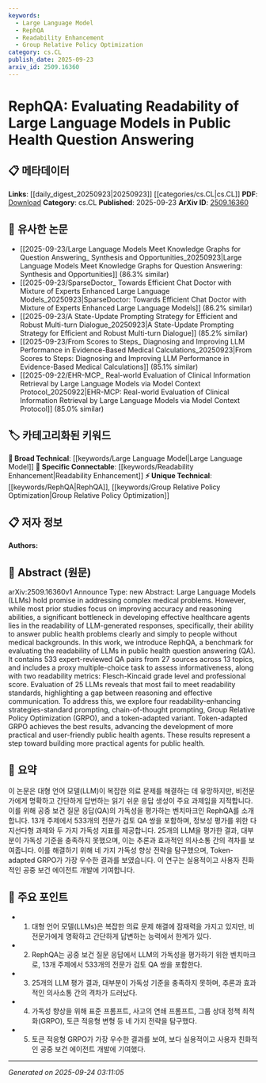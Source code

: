 ```yaml
---
keywords:
  - Large Language Model
  - RephQA
  - Readability Enhancement
  - Group Relative Policy Optimization
category: cs.CL
publish_date: 2025-09-23
arxiv_id: 2509.16360
---
```


<!-- KEYWORD_LINKING_METADATA:
{
  "processed_timestamp": "2025-09-24T03:11:05.733141",
  "vocabulary_version": "1.0",
  "selected_keywords": [
    "Large Language Model",
    "RephQA",
    "Readability Enhancement",
    "Group Relative Policy Optimization"
  ],
  "rejected_keywords": [],
  "similarity_scores": {
    "Large Language Model": 0.85,
    "RephQA": 0.78,
    "Readability Enhancement": 0.81,
    "Group Relative Policy Optimization": 0.79
  },
  "extraction_method": "AI_prompt_based",
  "budget_applied": true,
  "candidates_json": {
    "candidates": [
      {
        "surface": "Large Language Models",
        "canonical": "Large Language Model",
        "aliases": [
          "LLMs"
        ],
        "category": "broad_technical",
        "rationale": "This is a foundational concept in the paper, linking it to the broader context of AI and NLP.",
        "novelty_score": 0.45,
        "connectivity_score": 0.88,
        "specificity_score": 0.65,
        "link_intent_score": 0.85
      },
      {
        "surface": "RephQA",
        "canonical": "RephQA",
        "aliases": [],
        "category": "unique_technical",
        "rationale": "Introduces a new benchmark specific to the paper's focus on readability in public health QA.",
        "novelty_score": 0.92,
        "connectivity_score": 0.55,
        "specificity_score": 0.85,
        "link_intent_score": 0.78
      },
      {
        "surface": "readability-enhancing strategies",
        "canonical": "Readability Enhancement",
        "aliases": [
          "readability strategies"
        ],
        "category": "specific_connectable",
        "rationale": "Key concept for improving LLM outputs, relevant to practical applications in NLP.",
        "novelty_score": 0.68,
        "connectivity_score": 0.72,
        "specificity_score": 0.77,
        "link_intent_score": 0.81
      },
      {
        "surface": "Group Relative Policy Optimization",
        "canonical": "Group Relative Policy Optimization",
        "aliases": [
          "GRPO"
        ],
        "category": "unique_technical",
        "rationale": "A novel strategy discussed in the paper to enhance readability, contributing to specific technical discourse.",
        "novelty_score": 0.75,
        "connectivity_score": 0.6,
        "specificity_score": 0.8,
        "link_intent_score": 0.79
      }
    ],
    "ban_list_suggestions": [
      "public health",
      "question answering",
      "evaluation"
    ]
  },
  "decisions": [
    {
      "candidate_surface": "Large Language Models",
      "resolved_canonical": "Large Language Model",
      "decision": "linked",
      "scores": {
        "novelty": 0.45,
        "connectivity": 0.88,
        "specificity": 0.65,
        "link_intent": 0.85
      }
    },
    {
      "candidate_surface": "RephQA",
      "resolved_canonical": "RephQA",
      "decision": "linked",
      "scores": {
        "novelty": 0.92,
        "connectivity": 0.55,
        "specificity": 0.85,
        "link_intent": 0.78
      }
    },
    {
      "candidate_surface": "readability-enhancing strategies",
      "resolved_canonical": "Readability Enhancement",
      "decision": "linked",
      "scores": {
        "novelty": 0.68,
        "connectivity": 0.72,
        "specificity": 0.77,
        "link_intent": 0.81
      }
    },
    {
      "candidate_surface": "Group Relative Policy Optimization",
      "resolved_canonical": "Group Relative Policy Optimization",
      "decision": "linked",
      "scores": {
        "novelty": 0.75,
        "connectivity": 0.6,
        "specificity": 0.8,
        "link_intent": 0.79
      }
    }
  ]
}
-->

# RephQA: Evaluating Readability of Large Language Models in Public Health Question Answering

## 📋 메타데이터

**Links**: [[daily_digest_20250923|20250923]] [[categories/cs.CL|cs.CL]]
**PDF**: [Download](https://arxiv.org/pdf/2509.16360.pdf)
**Category**: cs.CL
**Published**: 2025-09-23
**ArXiv ID**: [2509.16360](https://arxiv.org/abs/2509.16360)

## 🔗 유사한 논문
- [[2025-09-23/Large Language Models Meet Knowledge Graphs for Question Answering_ Synthesis and Opportunities_20250923|Large Language Models Meet Knowledge Graphs for Question Answering: Synthesis and Opportunities]] (86.3% similar)
- [[2025-09-23/SparseDoctor_ Towards Efficient Chat Doctor with Mixture of Experts Enhanced Large Language Models_20250923|SparseDoctor: Towards Efficient Chat Doctor with Mixture of Experts Enhanced Large Language Models]] (86.2% similar)
- [[2025-09-23/A State-Update Prompting Strategy for Efficient and Robust Multi-turn Dialogue_20250923|A State-Update Prompting Strategy for Efficient and Robust Multi-turn Dialogue]] (85.2% similar)
- [[2025-09-23/From Scores to Steps_ Diagnosing and Improving LLM Performance in Evidence-Based Medical Calculations_20250923|From Scores to Steps: Diagnosing and Improving LLM Performance in Evidence-Based Medical Calculations]] (85.1% similar)
- [[2025-09-22/EHR-MCP_ Real-world Evaluation of Clinical Information Retrieval by Large Language Models via Model Context Protocol_20250922|EHR-MCP: Real-world Evaluation of Clinical Information Retrieval by Large Language Models via Model Context Protocol]] (85.0% similar)

## 🏷️ 카테고리화된 키워드
**🧠 Broad Technical**: [[keywords/Large Language Model|Large Language Model]]
**🔗 Specific Connectable**: [[keywords/Readability Enhancement|Readability Enhancement]]
**⚡ Unique Technical**: [[keywords/RephQA|RephQA]], [[keywords/Group Relative Policy Optimization|Group Relative Policy Optimization]]

## 📋 저자 정보

**Authors:** 

## 📄 Abstract (원문)

arXiv:2509.16360v1 Announce Type: new 
Abstract: Large Language Models (LLMs) hold promise in addressing complex medical problems. However, while most prior studies focus on improving accuracy and reasoning abilities, a significant bottleneck in developing effective healthcare agents lies in the readability of LLM-generated responses, specifically, their ability to answer public health problems clearly and simply to people without medical backgrounds. In this work, we introduce RephQA, a benchmark for evaluating the readability of LLMs in public health question answering (QA). It contains 533 expert-reviewed QA pairs from 27 sources across 13 topics, and includes a proxy multiple-choice task to assess informativeness, along with two readability metrics: Flesch-Kincaid grade level and professional score. Evaluation of 25 LLMs reveals that most fail to meet readability standards, highlighting a gap between reasoning and effective communication. To address this, we explore four readability-enhancing strategies-standard prompting, chain-of-thought prompting, Group Relative Policy Optimization (GRPO), and a token-adapted variant. Token-adapted GRPO achieves the best results, advancing the development of more practical and user-friendly public health agents. These results represent a step toward building more practical agents for public health.

## 📝 요약

이 논문은 대형 언어 모델(LLM)이 복잡한 의료 문제를 해결하는 데 유망하지만, 비전문가에게 명확하고 간단하게 답변하는 읽기 쉬운 응답 생성이 주요 과제임을 지적합니다. 이를 위해 공중 보건 질문 응답(QA)의 가독성을 평가하는 벤치마크인 RephQA를 소개합니다. 13개 주제에서 533개의 전문가 검토 QA 쌍을 포함하며, 정보성 평가를 위한 다지선다형 과제와 두 가지 가독성 지표를 제공합니다. 25개의 LLM을 평가한 결과, 대부분이 가독성 기준을 충족하지 못했으며, 이는 추론과 효과적인 의사소통 간의 격차를 보여줍니다. 이를 해결하기 위해 네 가지 가독성 향상 전략을 탐구했으며, Token-adapted GRPO가 가장 우수한 결과를 보였습니다. 이 연구는 실용적이고 사용자 친화적인 공중 보건 에이전트 개발에 기여합니다.

## 🎯 주요 포인트

- 1. 대형 언어 모델(LLMs)은 복잡한 의료 문제 해결에 잠재력을 가지고 있지만, 비전문가에게 명확하고 간단하게 답변하는 능력에서 한계가 있다.
- 2. RephQA는 공중 보건 질문 응답에서 LLM의 가독성을 평가하기 위한 벤치마크로, 13개 주제에서 533개의 전문가 검토 QA 쌍을 포함한다.
- 3. 25개의 LLM 평가 결과, 대부분이 가독성 기준을 충족하지 못하며, 추론과 효과적인 의사소통 간의 격차가 드러났다.
- 4. 가독성 향상을 위해 표준 프롬프트, 사고의 연쇄 프롬프트, 그룹 상대 정책 최적화(GRPO), 토큰 적응형 변형 등 네 가지 전략을 탐구했다.
- 5. 토큰 적응형 GRPO가 가장 우수한 결과를 보여, 보다 실용적이고 사용자 친화적인 공중 보건 에이전트 개발에 기여했다.


---

*Generated on 2025-09-24 03:11:05*